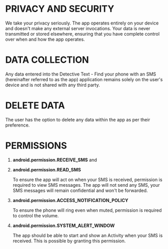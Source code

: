 # PRIVACY AND SECURITY
We take your privacy seriously. The app operates entirely on your device and doesn't make any external server invocations. Your data is never transmitted or stored elsewhere, ensuring that you have complete control over when and how the app operates.

# DATA COLLECTION
Any data entered into the Detective Text - Find your phone with an SMS (hereinafter referred to as the app) application remains solely on the user's device and is not shared with any third party.

# DELETE DATA
The user has the option to delete any data within the app as per their preference.

# PERMISSIONS
1. **android.permission.RECEIVE_SMS** and
2. **android.permission.READ_SMS**

   To ensure the app will act on when your SMS is received, permission is required to view SMS messages. The app will not send any SMS, your SMS messages will remain confidential and won't be forwarded.

4. **android.permission.ACCESS_NOTIFICATION_POLICY**

   To ensure the phone will ring even when muted, permission is required to control the volume.

6. **android.permission.SYSTEM_ALERT_WINDOW**

   The app should be able to start and show an Activity when your SMS is received. This is possible by granting this permission.
